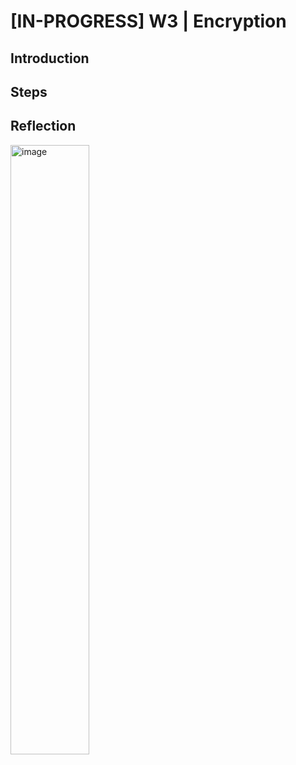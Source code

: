 # [IN-PROGRESS] W3 | Encryption
## Introduction


## Steps


## Reflection


<img width="50%" alt="image" src="https://github.com/user-attachments/assets/e75b2e0d-860a-49af-8dd2-b6fd5493801c" />
